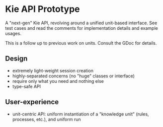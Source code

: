 # Kie API Prototype

A "next-gen" Kie API, revolving around a unified unit-based interface.
See test cases and read the comments for implementation details and example usages.

This is a follow up to previous work on units. Consult the GDoc for details.

## Design

- extremely light-weight session creation
- highly-separated concerns (no "huge" classes or interface)
- require only what you need and nothing else
- type-safe API 

## User-experience

- unit-centric API: uniform instantiation of a "knowledge unit" (rules, processes, etc.), 
  and uniform run
